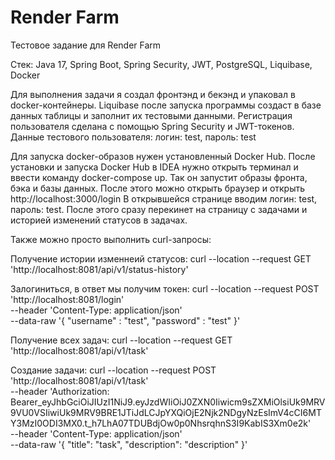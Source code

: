# Render Farm

Тестовое задание для Render Farm

Стек: Java 17, Spring Boot, Spring Security, JWT, PostgreSQL, Liquibase, Docker


Для выполнения задачи я создал фронтэнд и бекэнд и упаковал в docker-контейнеры.
Liquibase после запуска программы создаст в базе данных таблицы и заполнит их тестовыми данными.
Регистрация пользователя сделана с помощью Spring Security и JWT-токенов.
Данные тестового пользователя: логин: test, пароль: test

Для запуска docker-образов нужен установленный Docker Hub. 
После установки и запуска Docker Hub в IDEA нужно открыть терминал и ввести команду docker-compose up.
Так он запустит образы фронта, бэка и базы данных. После этого можно открыть браузер и открыть http://localhost:3000/login
В открывшейся странице вводим логин: test, пароль: test. После этого сразу перекинет на страницу с задачами и историей изменений статусов в задачах.


Также можно просто выполнить curl-запросы:

Получение истории изменнеий статусов:
curl --location --request GET 'http://localhost:8081/api/v1/status-history'

Залогиниться, в ответ мы получим токен:
curl --location --request POST 'http://localhost:8081/login' \
--header 'Content-Type: application/json' \
--data-raw '{
    "username" : "test",
    "password" : "test"
}'


Получение всех задач:
curl --location --request GET 'http://localhost:8081/api/v1/task'

Создание задачи:
curl --location --request POST 'http://localhost:8081/api/v1/task' \
--header 'Authorization: Bearer_eyJhbGciOiJIUzI1NiJ9.eyJzdWIiOiJ0ZXN0Iiwicm9sZXMiOlsiUk9MRV9VU0VSIiwiUk9MRV9BRE1JTiJdLCJpYXQiOjE2Njk2NDgyNzEsImV4cCI6MTY3MzI0ODI3MX0.t_h7LhA07TDUBdjOw0p0NhsrqhnS3I9KabIS3Xm0e2k' \
--header 'Content-Type: application/json' \
--data-raw '{
    "title": "task",
    "description": "description"
}'


